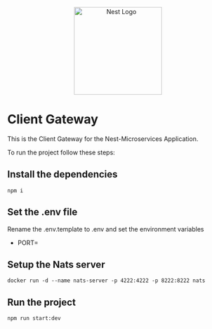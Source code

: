 <p align="center">
  <a href="http://nestjs.com/" target="blank"><img src="https://nestjs.com/img/logo-small.svg" width="200" alt="Nest Logo" /></a>
</p>

[circleci-image]: https://img.shields.io/circleci/build/github/nestjs/nest/master?token=abc123def456
[circleci-url]: https://circleci.com/gh/nestjs/nest

# Client Gateway
This is the Client Gateway for the Nest-Microservices Application.

To run the project follow these steps:

## Install the dependencies
```
npm i
```

## Set the .env file
Rename the .env.template to .env and set the environment variables

- PORT=

## Setup the Nats server
```
docker run -d --name nats-server -p 4222:4222 -p 8222:8222 nats
```


## Run the project
```
npm run start:dev
```
